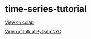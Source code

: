 # time-series-tutorial

[View on colab](https://colab.research.google.com/github/jjmossel/time-series-tutorial/blob/master/TSTutorial01.ipynb)

[Video of talk at PyData NYC](https://www.youtube.com/watch?v=Qtk_SDNGWXs)


